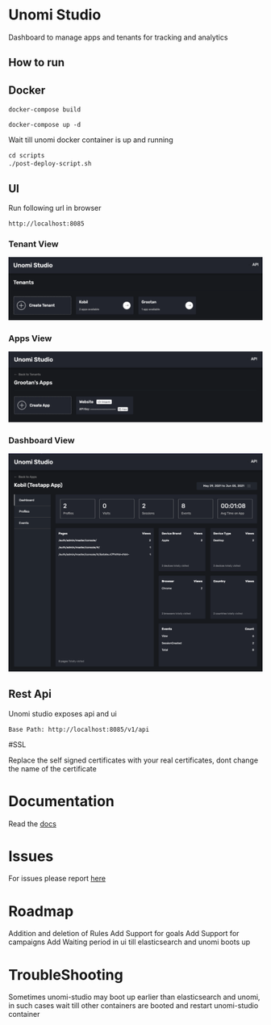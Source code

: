 # Unomi Studio
Dashboard to manage apps and tenants for tracking and analytics

## How to run

## Docker
```
docker-compose build
```

```
docker-compose up -d
```

Wait till unomi docker container is up and running

```
cd scripts
./post-deploy-script.sh
```

## UI

Run following url in browser

```
http://localhost:8085
```

### Tenant View

![tenants](./img/tenants.png)

### Apps View

![apps](./img/apps.png)

### Dashboard View

![dashboard](./img/dashboard.png)

## Rest Api

Unomi studio exposes api and ui


```
Base Path: http://localhost:8085/v1/api
```

#SSL

Replace the self signed certificates with your real certificates, dont change the name of the certificate

# Documentation

Read the [docs](https://unomi-studio.netlify.app)

# Issues

For issues please report [here](https://github.com/grootan/unomi-studio/issues)

# Roadmap

Addition and deletion of Rules
Add Support for goals
Add Support for campaigns
Add Waiting period in ui till elasticsearch and unomi boots up

# TroubleShooting

Sometimes unomi-studio may boot up earlier than elasticsearch and unomi, in such cases wait till other containers are booted
and restart unomi-studio container
